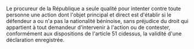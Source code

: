 Le procureur de la République a seule qualité pour intenter contre toute personne une action dont l'objet principal et direct est d'établir si le défendeur a ou n'a pas la nationalité béninoise, sans préjudice du droit qui appartient à tout demandeur d'intervenir à l'action ou de contester, conformément aux dispositions de l'article 51 cidessus, la validité d'une déclaration enregistrée.